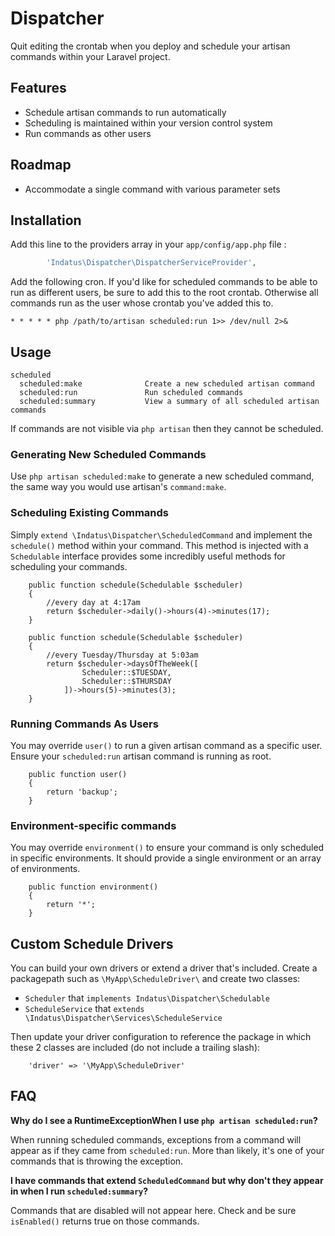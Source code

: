 # Dispatcher

Quit editing the crontab when you deploy and schedule your artisan commands within your Laravel project.

## Features

 * Schedule artisan commands to run automatically
 * Scheduling is maintained within your version control system
 * Run commands as other users

## Roadmap

 * Accommodate a single command with various parameter sets

## Installation

Add this line to the providers array in your `app/config/app.php` file :

```php
        'Indatus\Dispatcher\DispatcherServiceProvider',
```

Add the following cron.  If you'd like for scheduled commands to be able to run as different users, be sure to add this to the root crontab.  Otherwise all commands run as the user whose crontab you've added this to.

```
* * * * * php /path/to/artisan scheduled:run 1>> /dev/null 2>&
```

## Usage

```
scheduled
  scheduled:make              Create a new scheduled artisan command
  scheduled:run               Run scheduled commands
  scheduled:summary           View a summary of all scheduled artisan commands
```

If commands are not visible via `php artisan` then they cannot be scheduled.

### Generating New Scheduled Commands

Use `php artisan scheduled:make` to generate a new scheduled command, the same way you would use artisan's `command:make`.

### Scheduling Existing Commands

Simply `extend \Indatus\Dispatcher\ScheduledCommand` and implement the `schedule()` method within your command.  This method is injected with a `Schedulable` interface provides some incredibly useful methods for scheduling your commands.

```
	public function schedule(Schedulable $scheduler)
	{
        //every day at 4:17am
        return $scheduler->daily()->hours(4)->minutes(17);
    }
```


```
	public function schedule(Schedulable $scheduler)
	{
        //every Tuesday/Thursday at 5:03am
        return $scheduler->daysOfTheWeek([
                Scheduler::$TUESDAY,
                Scheduler::$THURSDAY
            ])->hours(5)->minutes(3);
    }
```

### Running Commands As Users

You may override `user()` to run a given artisan command as a specific user.  Ensure your `scheduled:run` artisan command is running as root.

```
    public function user()
    {
        return 'backup';
    }
```

### Environment-specific commands

You may override `environment()` to ensure your command is only scheduled in specific environments.  It should provide a single environment or an array of environments.

```
    public function environment()
    {
        return '*';
    }
```

## Custom Schedule Drivers

You can build your own drivers or extend a driver that's included.  Create a packagepath such as `\MyApp\ScheduleDriver\` and create two classes:

 * `Scheduler` that `implements Indatus\Dispatcher\Schedulable`
 * `ScheduleService` that `extends \Indatus\Dispatcher\Services\ScheduleService`

 Then update your driver configuration to reference the package in which these 2 classes are included (do not include a trailing slash):

```
    'driver' => '\MyApp\ScheduleDriver'
```

## FAQ

**Why do I see a RuntimeExceptionWhen I use `php artisan scheduled:run`?**

When running scheduled commands, exceptions from a command will appear as if they came from `scheduled:run`.  More than likely, it's one of your commands that is throwing the exception.

**I have commands that extend `ScheduledCommand` but why don't they appear in when I run `scheduled:summary`?**

Commands that are disabled will not appear here.  Check and be sure `isEnabled()` returns true on those commands.
